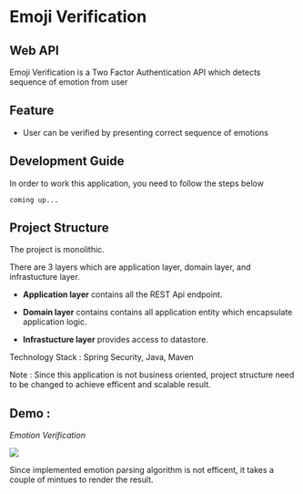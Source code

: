 # Emoji Verification

## Web API 
Emoji Verification is a Two Factor Authentication API which detects sequence of emotion from user

## Feature
* User can be verified by presenting correct sequence of emotions

## Development Guide
In order to work this application, you need to follow the steps below

```
coming up...
```

## Project Structure

The project is monolithic.

There are 3 layers which are application layer, domain layer, and infrastucture layer.

* **Application layer** contains all the REST Api endpoint.

* **Domain layer** contains contains all application entity which encapsulate application logic.

* **Infrastucture layer** provides access to datastore.

Technology Stack : Spring Security, Java, Maven 

Note : Since this application is not business oriented, project structure need to be changed to achieve efficent and scalable result.

## Demo : 
*Emotion Verification*

![](https://media.giphy.com/media/hTNsyuIwafpwlSxuTr/giphy.gif)

Since implemented emotion parsing algorithm is not efficent, it takes a couple of mintues to render the result.








